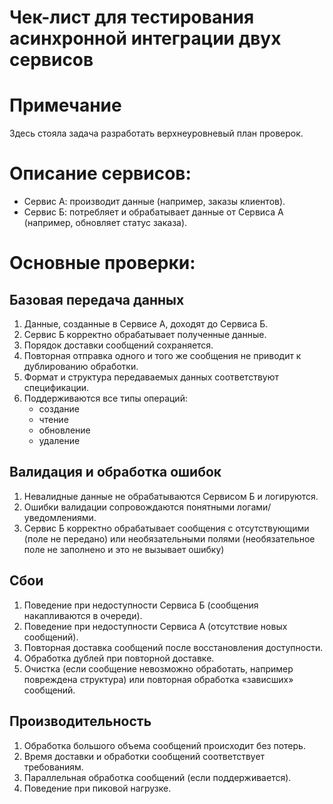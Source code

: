 # Чек-лист для тестирования асинхронной интеграции двух сервисов

# Примечание
Здесь стояла задача разработать верхнеуровневый план проверок.

# Описание сервисов:
- Сервис А: производит данные (например, заказы клиентов).
- Сервис Б: потребляет и обрабатывает данные от Сервиса А (например, обновляет статус заказа).

# Основные проверки:
## Базовая передача данных
1. Данные, созданные в Сервисе А, доходят до Сервиса Б.
2. Сервис Б корректно обрабатывает полученные данные.
3. Порядок доставки сообщений сохраняется.
4. Повторная отправка одного и того же сообщения не приводит к
дублированию обработки.
5. Формат и структура передаваемых данных соответствуют спецификации.
6. Поддерживаются все типы операций:
   - создание
   - чтение
   - обновление
   - удаление

## Валидация и обработка ошибок
1. Невалидные данные не обрабатываются Сервисом Б и логируются.
2. Ошибки валидации сопровождаются понятными логами/уведомлениями.
3. Сервис Б корректно обрабатывает сообщения с отсутствующими (поле не
передано) или необязательными полями (необязательное поле не
заполнено и это не вызывает ошибку)

## Сбои
1. Поведение при недоступности Сервиса Б (сообщения накапливаются в
очереди).
2. Поведение при недоступности Сервиса А (отсутствие новых сообщений).
3. Повторная доставка сообщений после восстановления доступности.
4. Обработка дублей при повторной доставке.
5. Очистка (если сообщение невозможно обработать, например
повреждена структура) или повторная обработка «зависших»
сообщений.

## Производительность
1. Обработка большого объема сообщений происходит без потерь.
2. Время доставки и обработки сообщений соответствует требованиям.
3. Параллельная обработка сообщений (если поддерживается).
4. Поведение при пиковой нагрузке.
